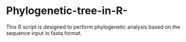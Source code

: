 # Phylogenetic-tree-in-R-
This R script is designed to perform phylogenetic analysis based on the sequence input in fasta format.

